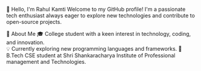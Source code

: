 👋 Hello, I'm Rahul Kamti
Welcome to my GitHub profile! I'm a passionate tech enthusiast always eager to explore new technologies and contribute to open-source projects.

🚀 About Me
  🎓 College student with a keen interest in technology, coding, and innovation.  
  💡 Currently exploring new programming languages and frameworks.
  🏫 B.Tech CSE student at Shri Shankaracharya Institute of Professional management and Technologies.
  
  
